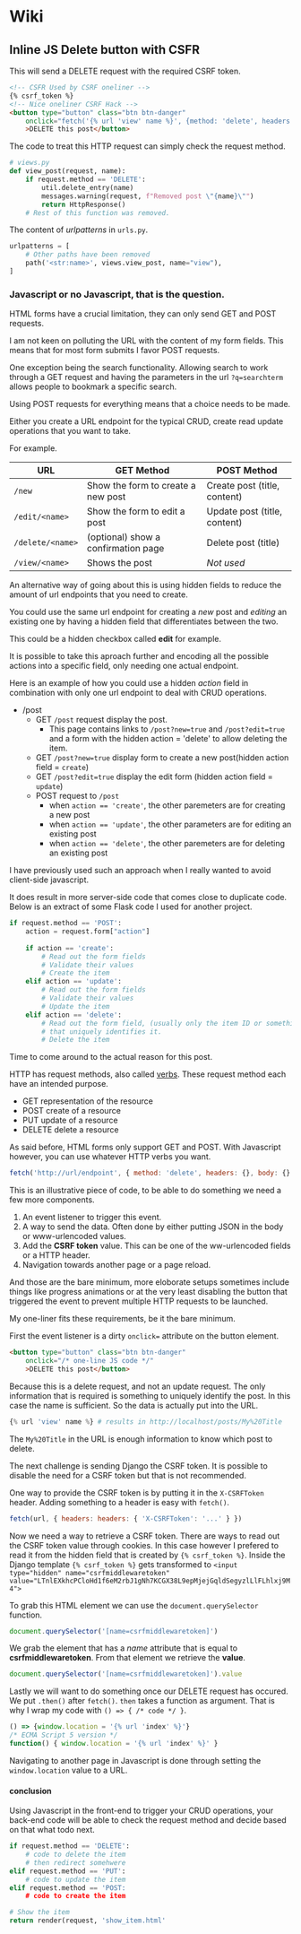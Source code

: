 

# Wiki


## Inline JS Delete button with CSFR

This will send a DELETE request with the required CSRF token.

```html
<!-- CSFR Used by CSRF oneliner -->
{% csrf_token %}
<!-- Nice oneliner CSRF Hack -->
<button type="button" class="btn btn-danger" 
    onclick="fetch('{% url 'view' name %}', {method: 'delete', headers: { 'X-CSRFToken': document.querySelector('[name=csrfmiddlewaretoken]').value } }).then(() => {window.location = '{% url 'index' %}'})"
    >DELETE this post</button>
```

The code to treat this HTTP request can simply check the request method.

```python
# views.py
def view_post(request, name):
    if request.method == 'DELETE':
        util.delete_entry(name)
        messages.warning(request, f"Removed post \"{name}\"")
        return HttpResponse()
    # Rest of this function was removed.
```

The content of _urlpatterns_ in `urls.py`.

```py
urlpatterns = [
    # Other paths have been removed
    path('<str:name>', views.view_post, name="view"),
]
```

### Javascript or no Javascript, that is the question.

HTML forms have a crucial limitation, they can only send GET and POST requests.

I am not keen on polluting the URL with the content of my form fields.
This means that for most form submits I favor POST requests.

One exception being the search functionality.
Allowing search to work through a GET request and having the parameters
in the url `?q=searchterm` allows people to bookmark a specific search.

Using POST requests for everything means that a choice needs to be made.

Either you create a URL endpoint for the typical CRUD, create read update
operations that you want to take.

For example.

| URL              | GET Method                           | POST Method                  |
|------------------|--------------------------------------|------------------------------|
| `/new`           | Show the form to create a new post   | Create post (title, content) |
| `/edit/<name>`   | Show the form to edit a post         | Update post (title, content) |
| `/delete/<name>` | (optional) show a confirmation page  | Delete post (title)          |
| `/view/<name>`   | Shows the post                       | _Not used_                   |

An alternative way of going about this is using hidden fields to reduce the amount
of url endpoints that you need to create.

You could use the same url endpoint for creating a _new_ post and _editing_ an existing one by 
having a hidden field that differentiates between the two.

This could be a hidden checkbox called **edit** for example.

It is possible to take this aproach further and encoding all the possible actions
into a specific field, only needing one actual endpoint.

Here is an example of how you could use a hidden _action_ field 
in combination with only one url endpoint to deal with CRUD operations.

- /post
  - GET `/post` request display the post.
    - This page contains links to `/post?new=true` and `/post?edit=true` and a form with the hidden action = 'delete' to allow deleting the item.
  - GET `/post?new=true` display form to create a new post(hidden action field = `create`)
  - GET `/post?edit=true` display the edit form (hidden action field = `update`)
  - POST request to `/post`
    - when `action == 'create'`, the other paremeters are for creating a new post
    - when `action == 'update'`, the other parameters are for editing an existing post
    - when `action == 'delete'`, the other paremeters are for deleting an existing post

I have previously used such an approach when I really wanted to avoid
client-side javascript.

It does result in more server-side code that comes close to duplicate code.
Below is an extract of some Flask code I used for another project.

```py
if request.method == 'POST':
    action = request.form["action"]
    
    if action == 'create':
        # Read out the form fields
        # Validate their values
        # Create the item
    elif action == 'update':
        # Read out the form fields
        # Validate their values
        # Update the item
    elif action == 'delete':
        # Read out the form field, (usually only the item ID or something)
        # that uniquely identifies it.
        # Delete the item
```

Time to come around to the actual reason for this post.

HTTP has request methods, also called [verbs](https://developer.mozilla.org/en-US/docs/Web/HTTP/Methods).
These request method each have an intended purpose.

- GET representation of the resource
- POST create of a resource
- PUT update of a resource
- DELETE delete a resource

As said before, HTML forms only support GET and POST.
With Javascript however, you can use whatever HTTP verbs you want.

```js
fetch('http://url/endpoint', { method: 'delete', headers: {}, body: {} })
```

This is an illustrative piece of code, to be able to do something we need a few more components.

1) An event listener to trigger this event.
2) A way to send the data. Often done by either putting JSON in the body or www-urlencoded values.
3) Add the **CSRF token** value. This can be one of the ww-urlencoded fields or a HTTP header.
4) Navigation towards another page or a page reload.

And those are the bare minimum, more eloborate setups sometimes include things like progress animations or at the very least disabling the button that triggered the event to prevent multiple 
HTTP requests to be launched.

My one-liner fits these requirements, be it the bare minimum.

First the event listener is a dirty `onclick=` attribute on the button element.

```html
<button type="button" class="btn btn-danger" 
    onclick="/* one-line JS code */"
    >DELETE this post</button>
```

Because this is a delete request, and not an update request. 
The only information that is required is something to uniquely identify 
the post. In this case the name is sufficient.
So the data is actually put into the URL.

```py
{% url 'view' name %} # results in http://localhost/posts/My%20Title
```

The `My%20Title` in the URL is enough information to know which post
to delete.

The next challenge is sending Django the CSRF token.
It is possible to disable the need for a CSRF token but that is not
recommended.

One way to provide the CSRF token is by putting it in the `X-CSRFToken` 
header. Adding something to a header is easy with `fetch()`.

```js
fetch(url, { headers: headers: { 'X-CSRFToken': '...' } })
```

Now we need a way to retrieve a CSRF token. There are ways to read out
the CSRF token value through cookies.
In this case however I prefered to read it from the hidden field that
is created by `{% csrf_token %}`. Inside the Django template
 `{% csrf_token %}` gets transformed to `<input type="hidden" name="csrfmiddlewaretoken" value="LTnlEXkhcPCloHd1f6eM2rbJ1gNh7KCGX38L9epMjejGqldSegyzlLlFLhlxj9M4">`

 To grab this HTML element we can use the `document.querySelector` function.

 ```js
document.querySelector('[name=csrfmiddlewaretoken]')
 ```

 We grab the element that has a _name_ attribute that is equal to **csrfmiddlewaretoken**.
From that element we retrieve the **value**.

```js
document.querySelector('[name=csrfmiddlewaretoken]').value 
```

Lastly we will want to do something once our DELETE request has occured.
We put `.then()` after `fetch()`. `then` takes a function as argument.
That is why I wrap my code with `() => { /* code */ }`.

```js
() => {window.location = '{% url 'index' %}'}
/* ECMA Script 5 version */
function() { window.location = '{% url 'index' %}' }
```

Navigating to another page in Javascript is done through setting the `window.location` value to a URL.

#### conclusion

Using Javascript in the front-end to trigger your CRUD operations,
 your back-end code will be able to check the request method and 
decide based on that what todo next.

```py
if request.method == 'DELETE':
    # code to delete the item
    # then redirect somehwere
elif request.method == 'PUT':
    # code to update the item
elif request.method == 'POST:
    # code to create the item

# Show the item
return render(request, 'show_item.html'
```

